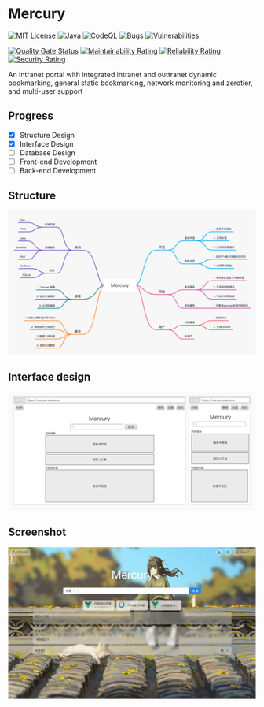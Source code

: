 # Mercury

[![MIT License](https://img.shields.io/badge/license-MIT-blue.svg)](https://opensource.org/licenses/MIT) [![Java](https://img.shields.io/badge/Java-17%20or%20later-%23FF7800?logo=java)](https://github.com/stacks-cubic/Mercury#how-to-build)
[![CodeQL](https://github.com/stacks-cubic/Mercury/workflows/CodeQL/badge.svg)](https://github.com/stacks-cubic/Mercury/security/code-scanning) [![Bugs](https://sonarcloud.io/api/project_badges/measure?project=stacks-cubic_Mercury&metric=bugs)](https://sonarcloud.io/summary/new_code?id=stacks-cubic_Mercury) [![Vulnerabilities](https://sonarcloud.io/api/project_badges/measure?project=stacks-cubic_Mercury&metric=vulnerabilities)](https://sonarcloud.io/summary/new_code?id=stacks-cubic_Mercury)

[![Quality Gate Status](https://sonarcloud.io/api/project_badges/measure?project=stacks-cubic_Mercury&metric=alert_status)](https://sonarcloud.io/summary/new_code?id=stacks-cubic_Mercury) [![Maintainability Rating](https://sonarcloud.io/api/project_badges/measure?project=stacks-cubic_Mercury&metric=sqale_rating)](https://sonarcloud.io/summary/new_code?id=stacks-cubic_Mercury) [![Reliability Rating](https://sonarcloud.io/api/project_badges/measure?project=stacks-cubic_Mercury&metric=reliability_rating)](https://sonarcloud.io/summary/new_code?id=stacks-cubic_Mercury) [![Security Rating](https://sonarcloud.io/api/project_badges/measure?project=stacks-cubic_Mercury&metric=security_rating)](https://sonarcloud.io/summary/new_code?id=stacks-cubic_Mercury)

An intranet portal with integrated intranet and outtranet dynamic bookmarking, general static bookmarking, network monitoring and zerotier, and multi-user support

## Progress 

- [X] Structure Design
- [X] Interface Design
- [ ] Database Design
- [ ] Front-end Development
- [ ] Back-end Development

## Structure
![](doc/structure.png)

## Interface design
![](doc/ui.png)

## Screenshot
![](doc/demo1.jpeg)